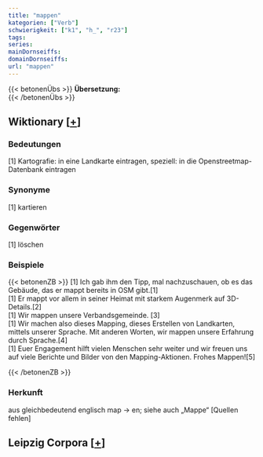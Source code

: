```yaml
---
title: "mappen"
kategorien: ["Verb"]
schwierigkeit: ["k1", "h_", "r23"]
tags:
series:
mainDornseiffs:
domainDornseiffs:
url: "mappen"
---
```


{{< betonenÜbs >}}
**Übersetzung:**  
{{< /betonenÜbs >}}

## Wiktionary [[+](https://de.wiktionary.org/wiki/mappen)]

### Bedeutungen
[1] Kartografie: in eine Landkarte eintragen, speziell: in die Openstreetmap-Datenbank eintragen  

### Synonyme
[1] kartieren  

### Gegenwörter
[1] löschen  

### Beispiele
{{< betonenZB >}}
[1] Ich gab ihm den Tipp, mal nachzuschauen, ob es das Gebäude, das er mappt bereits in OSM gibt.[1]  
[1] Er mappt vor allem in seiner Heimat mit starkem Augenmerk auf 3D-Details.[2]  
[1] Wir mappen unsere Verbandsgemeinde. [3]  
[1] Wir machen also dieses Mapping, dieses Erstellen von Landkarten, mittels unserer Sprache. Mit anderen Worten, wir mappen unsere Erfahrung durch Sprache.[4]  
[1] Euer Engagement hilft vielen Menschen sehr weiter und wir freuen uns auf viele Berichte und Bilder von den Mapping-Aktionen. Frohes Mappen![5]  

{{< /betonenZB >}}
### Herkunft
aus gleichbedeutend englisch map → en; siehe auch „Mappe“ [Quellen fehlen]  


## Leipzig Corpora [[+](https://corpora.uni-leipzig.de/en/res?word=mappen&corpusId=deu_newscrawl-public_2018)]

